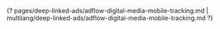 {? pages/deep-linked-ads/adflow-digital-media-mobile-tracking.md | multilang/deep-linked-ads/adflow-digital-media-mobile-tracking.md ?}
